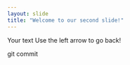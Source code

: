 ```yaml
---
layout: slide
title: "Welcome to our second slide!"
---
```

Your text
Use the left arrow to go back!

git commit
